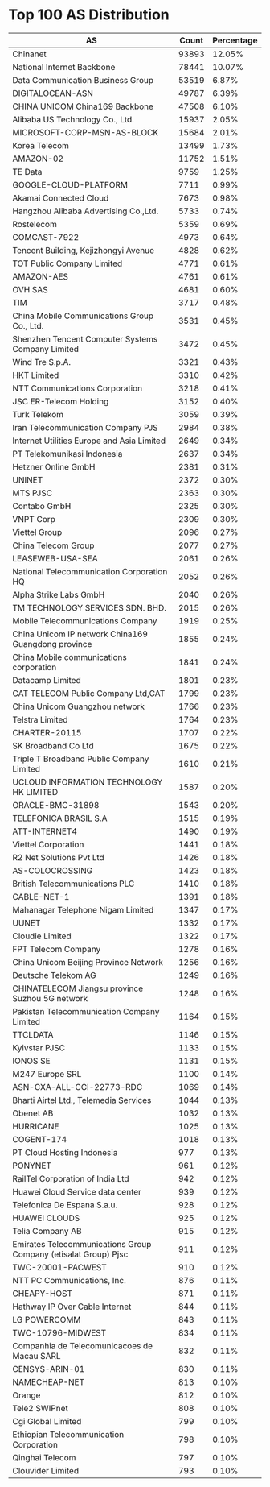 # Top 100 AS Distribution
| AS | Count | Percentage |
|----|----|----|
| Chinanet | 93893 | 12.05% |
| National Internet Backbone | 78441 | 10.07% |
| Data Communication Business Group | 53519 | 6.87% |
| DIGITALOCEAN-ASN | 49787 | 6.39% |
| CHINA UNICOM China169 Backbone | 47508 | 6.10% |
| Alibaba US Technology Co., Ltd. | 15937 | 2.05% |
| MICROSOFT-CORP-MSN-AS-BLOCK | 15684 | 2.01% |
| Korea Telecom | 13499 | 1.73% |
| AMAZON-02 | 11752 | 1.51% |
| TE Data | 9759 | 1.25% |
| GOOGLE-CLOUD-PLATFORM | 7711 | 0.99% |
| Akamai Connected Cloud | 7673 | 0.98% |
| Hangzhou Alibaba Advertising Co.,Ltd. | 5733 | 0.74% |
| Rostelecom | 5359 | 0.69% |
| COMCAST-7922 | 4973 | 0.64% |
| Tencent Building, Kejizhongyi Avenue | 4828 | 0.62% |
| TOT Public Company Limited | 4771 | 0.61% |
| AMAZON-AES | 4761 | 0.61% |
| OVH SAS | 4681 | 0.60% |
| TIM | 3717 | 0.48% |
| China Mobile Communications Group Co., Ltd. | 3531 | 0.45% |
| Shenzhen Tencent Computer Systems Company Limited | 3472 | 0.45% |
| Wind Tre S.p.A. | 3321 | 0.43% |
| HKT Limited | 3310 | 0.42% |
| NTT Communications Corporation | 3218 | 0.41% |
| JSC ER-Telecom Holding | 3152 | 0.40% |
| Turk Telekom | 3059 | 0.39% |
| Iran Telecommunication Company PJS | 2984 | 0.38% |
| Internet Utilities Europe and Asia Limited | 2649 | 0.34% |
| PT Telekomunikasi Indonesia | 2637 | 0.34% |
| Hetzner Online GmbH | 2381 | 0.31% |
| UNINET | 2372 | 0.30% |
| MTS PJSC | 2363 | 0.30% |
| Contabo GmbH | 2325 | 0.30% |
| VNPT Corp | 2309 | 0.30% |
| Viettel Group | 2096 | 0.27% |
| China Telecom Group | 2077 | 0.27% |
| LEASEWEB-USA-SEA | 2061 | 0.26% |
| National Telecommunication Corporation HQ | 2052 | 0.26% |
| Alpha Strike Labs GmbH | 2040 | 0.26% |
| TM TECHNOLOGY SERVICES SDN. BHD. | 2015 | 0.26% |
| Mobile Telecommunications Company | 1919 | 0.25% |
| China Unicom IP network China169 Guangdong province | 1855 | 0.24% |
| China Mobile communications corporation | 1841 | 0.24% |
| Datacamp Limited | 1801 | 0.23% |
| CAT TELECOM Public Company Ltd,CAT | 1799 | 0.23% |
| China Unicom Guangzhou network | 1766 | 0.23% |
| Telstra Limited | 1764 | 0.23% |
| CHARTER-20115 | 1707 | 0.22% |
| SK Broadband Co Ltd | 1675 | 0.22% |
| Triple T Broadband Public Company Limited | 1610 | 0.21% |
| UCLOUD INFORMATION TECHNOLOGY HK LIMITED | 1587 | 0.20% |
| ORACLE-BMC-31898 | 1543 | 0.20% |
| TELEFONICA BRASIL S.A | 1515 | 0.19% |
| ATT-INTERNET4 | 1490 | 0.19% |
| Viettel Corporation | 1441 | 0.18% |
| R2 Net Solutions Pvt Ltd | 1426 | 0.18% |
| AS-COLOCROSSING | 1423 | 0.18% |
| British Telecommunications PLC | 1410 | 0.18% |
| CABLE-NET-1 | 1391 | 0.18% |
| Mahanagar Telephone Nigam Limited | 1347 | 0.17% |
| UUNET | 1332 | 0.17% |
| Cloudie Limited | 1322 | 0.17% |
| FPT Telecom Company | 1278 | 0.16% |
| China Unicom Beijing Province Network | 1256 | 0.16% |
| Deutsche Telekom AG | 1249 | 0.16% |
| CHINATELECOM Jiangsu province Suzhou 5G network | 1248 | 0.16% |
| Pakistan Telecommunication Company Limited | 1164 | 0.15% |
| TTCLDATA | 1146 | 0.15% |
| Kyivstar PJSC | 1133 | 0.15% |
| IONOS SE | 1131 | 0.15% |
| M247 Europe SRL | 1100 | 0.14% |
| ASN-CXA-ALL-CCI-22773-RDC | 1069 | 0.14% |
| Bharti Airtel Ltd., Telemedia Services | 1044 | 0.13% |
| Obenet AB | 1032 | 0.13% |
| HURRICANE | 1025 | 0.13% |
| COGENT-174 | 1018 | 0.13% |
| PT Cloud Hosting Indonesia | 977 | 0.13% |
| PONYNET | 961 | 0.12% |
| RailTel Corporation of India Ltd | 942 | 0.12% |
| Huawei Cloud Service data center | 939 | 0.12% |
| Telefonica De Espana S.a.u. | 928 | 0.12% |
| HUAWEI CLOUDS | 925 | 0.12% |
| Telia Company AB | 915 | 0.12% |
| Emirates Telecommunications Group Company (etisalat Group) Pjsc | 911 | 0.12% |
| TWC-20001-PACWEST | 910 | 0.12% |
| NTT PC Communications, Inc. | 876 | 0.11% |
| CHEAPY-HOST | 871 | 0.11% |
| Hathway IP Over Cable Internet | 844 | 0.11% |
| LG POWERCOMM | 843 | 0.11% |
| TWC-10796-MIDWEST | 834 | 0.11% |
| Companhia de Telecomunicacoes de Macau SARL | 832 | 0.11% |
| CENSYS-ARIN-01 | 830 | 0.11% |
| NAMECHEAP-NET | 813 | 0.10% |
| Orange | 812 | 0.10% |
| Tele2 SWIPnet | 808 | 0.10% |
| Cgi Global Limited | 799 | 0.10% |
| Ethiopian Telecommunication Corporation | 798 | 0.10% |
| Qinghai Telecom | 797 | 0.10% |
| Clouvider Limited | 793 | 0.10% |
